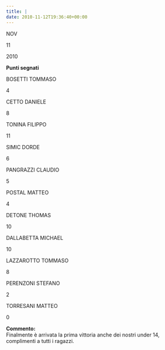 ```yaml
---
title: |
date: 2010-11-12T19:36:40+00:00
---
```

NOV

11

2010

**Punti segnati**

BOSETTI TOMMASO

4

CETTO DANIELE

8

TONINA FILIPPO

11

SIMIC DORDE

6

PANGRAZZI CLAUDIO

5

POSTAL MATTEO

4

DETONE THOMAS

10

DALLABETTA MICHAEL

10

LAZZAROTTO TOMMASO

8

PERENZONI STEFANO

2

TORRESANI MATTEO

0

**Commento:**  
Finalmente è arrivata la prima vittoria anche dei nostri under 14, complimenti a tutti i ragazzi.
